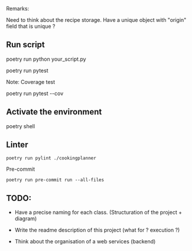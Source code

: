 
Remarks:

Need to think about the recipe storage.
Have a unique object with "origin" field that is unique ? 


## Run script

poetry run python your_script.py

poetry run pytest

Note: Coverage test

poetry run pytest --cov

## Activate the environment

poetry shell

## Linter

```shell
poetry run pylint ./cookingplanner
```

Pre-commit

```shell
poetry run pre-commit run --all-files
```


## TODO: 

- Have a precise naming for each class. (Structuration of the project + diagram)
- Write the readme description of this project (what for ? execution ?)


- Think about the organisation of a web services (backend)
